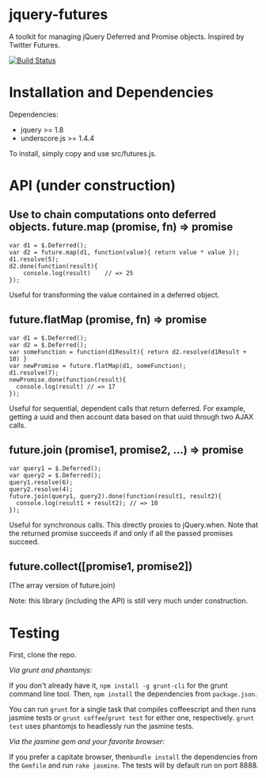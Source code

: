 jquery-futures
==============

A toolkit for managing jQuery Deferred and Promise objects. Inspired by Twitter Futures.

[![Build Status](https://travis-ci.org/karansag/jquery-futures.svg?branch=master)](https://travis-ci.org/karansag/jquery-futures)

Installation and Dependencies
=============================
Dependencies:
* jquery >= 1.8
* underscore.js >= 1.4.4

To install, simply copy and use src/futures.js.

API (under construction)
==========================
Use to chain computations onto deferred objects.
future.map (promise, fn) => promise
--------
    var d1 = $.Deferred();
    var d2 = future.map(d1, function(value){ return value * value });
    d1.resolve(5);
    d2.done(function(result){
        console.log(result)    // => 25
    });

Useful for transforming the value contained in a deferred object.

future.flatMap (promise, fn) => promise
------
    var d1 = $.Deferred();
    var d2 = $.Deferred();
    var someFunction = function(d1Result){ return d2.resolve(d1Result + 10) }
    var newPromise = future.flatMap(d1, someFunction);
    d1.resolve(7);
    newPromise.done(function(result){
      console.log(result) // => 17
    });

Useful for sequential, dependent calls that return deferred. For example, getting a uuid and
then account data based on that uuid through two AJAX calls.


future.join (promise1, promise2, ...) => promise
-----
    var query1 = $.Deferred();
    var query2 = $.Deferred();
    query1.resolve(6);
    query2.resolve(4);
    future.join(query1, query2).done(function(result1, result2){
      console.log(result1 + result2); // => 10
    });

Useful for synchronous calls. This directly proxies to jQuery.when. Note that the returned
promise succeeds if and only if all the passed promises succeed.

future.collect([promise1, promise2])
----
(The array version of future.join)



Note: this library (including the API) is still very much under construction.

Testing
==================
First, clone the repo.

*Via grunt and phantomjs:*

If you don't already have it, `npm install -g grunt-cli` for the grunt command line tool. Then,
`npm install` the dependencies from `package.json`.

You can run `grunt` for a single
task that compiles coffeescript and then runs jasmine tests or `grunt coffee`/`grunt test` for either one, respectively.
`grunt test` uses phantomjs to headlessly run the jasmine tests.

*Via the jasmine gem and your favorite browser:*

If you prefer a capitate browser, then`bundle install` the dependencies from the `Gemfile` and
run `rake jasmine`. The tests will by default run on port 8888.
